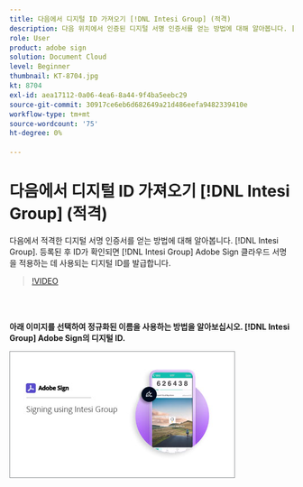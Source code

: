 ```yaml
---
title: 다음에서 디지털 ID 가져오기 [!DNL Intesi Group] (적격)
description: 다음 위치에서 인증된 디지털 서명 인증서를 얻는 방법에 대해 알아봅니다. [!DNL Intesi Group]
role: User
product: adobe sign
solution: Document Cloud
level: Beginner
thumbnail: KT-8704.jpg
kt: 8704
exl-id: aea17112-0a06-4ea6-8a44-9f4ba5eebc29
source-git-commit: 30917ce6eb6d682649a21d486eefa9482339410e
workflow-type: tm+mt
source-wordcount: '75'
ht-degree: 0%

---
```


# 다음에서 디지털 ID 가져오기 [!DNL Intesi Group] (적격)

다음에서 적격한 디지털 서명 인증서를 얻는 방법에 대해 알아봅니다. [!DNL Intesi Group]. 등록된 후 ID가 확인되면 [!DNL Intesi Group] Adobe Sign 클라우드 서명을 적용하는 데 사용되는 디지털 ID를 발급합니다.

>[!VIDEO](https://video.tv.adobe.com/v/337064?hidetitle=true)

<br> 

**아래 이미지를 선택하여 정규화된 이름을 사용하는 방법을 알아보십시오. [!DNL Intesi Group] Adobe Sign의 디지털 ID.**

[![이미지](assets/IntesiSign_400.png)](intesi-sign.md)

